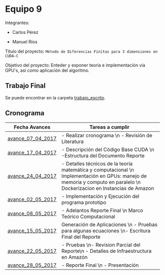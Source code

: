 # Equipo 9

Integrantes:

- Carlos Pérez

- Manuel Ríos

Título del proyecto: ```Método de Diferencias Finitas para 3 dimensiones en CUDA-C```

Objetivo del proyecto:  Enteder y exponer teoría e implementación vía GPU's, así como aplicación del algoritmo.

## Trabajo Final 

Se puede encontrar en la carpeta [trabajo_escrito](trabajo_escrito). 


## Cronograma 

| Fecha Avances     | Tareas a cumplir                                                      |
|-------------------|-----------------------------------------------------------------------|
| [avance_07_04_2017](avance_07_04_2017) | - Realizar cronograma  \n - Revisión de Literatura |
| [avance_17_04_2017](avance_17_04_2017) | - Descripción del Código Base CUDA \n -Estructura del Documento Reporte |
| [avance_24_04_2017](avance_24_04_2017) | - Detalles técnicos de la teoría matemática y computacional \n Implementación en GPUs: manejo de memoria y computo en paralelo \n Dockerizacion en Instancias de Amazon  |
| [avance_02_05_2017](avance_02_05_2017) | - Implementación y Ejecución del programa prototipo   |
| [avance_08_05_2017](avance_02_05_2017) | - Adelantos Reporte Final \n Marco Teórico Computacional      |
| [avance_15_05_2017](avance_15_05_2017) | Generación de Aplicaciones \n - Pruebas para algunas ecuaciones \n- Escritura Final del Reporte |
| [avance_22_05_2017](avance_22_05_2017) | - Pruebas \n- Revision Parcial del Reporte\n - Detalles de Infraestructura en Amazón |
| [avance_28_05_2017](avance_22_05_2017) | - Reporte Final \n - Presentación | 


